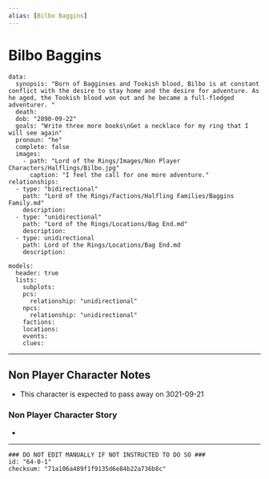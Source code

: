 ```yaml
---
alias: [Bilbo Baggins]
---
```

# Bilbo Baggins

```RpgManagerData
data: 
  synopsis: "Born of Bagginses and Tookish blood, Bilbo is at constant conflict with the desire to stay home and the desire for adventure. As he aged, the Tookish blood won out and he became a full-fledged adventurer. "
  death: 
  dob: "2890-09-22"
  goals: "Write three more books\nGet a necklace for my ring that I will see again"
  pronoun: "he"
  complete: false
  images: 
    - path: "Lord of the Rings/Images/Non Player Characters/Halflings/Bilbo.jpg"
      caption: "I feel the call for one more adventure."
relationships: 
  - type: "bidirectional"
    path: "Lord of the Rings/Factions/Halfling Families/Baggins Family.md"
    description: 
  - type: "unidirectional"
    path: "Lord of the Rings/Locations/Bag End.md"
    description: 
  - type: unidirectional
    path: Lord of the Rings/Locations/Bag End.md
    description: 
```

```RpgManager
models: 
  header: true
  lists: 
    subplots: 
    pcs: 
      relationship: "unidirectional"
    npcs: 
      relationship: "unidirectional"
    factions: 
    locations: 
    events: 
    clues: 
```

---

## Non Player Character Notes

- This character is expected to pass away on 3021-09-21

### Non Player Character Story

-

---

```RpgManagerID
### DO NOT EDIT MANUALLY IF NOT INSTRUCTED TO DO SO ###
id: "64-0-1"
checksum: "71a106a489f1f9135d6e84b22a736b8c"
```
